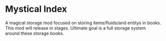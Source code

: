 # Mystical Index
 
A magical storage mod focused on storing items/fluids/and entitys in books. This mod will release in stages. Ultimate goal is a full storage system around these storage books. 
